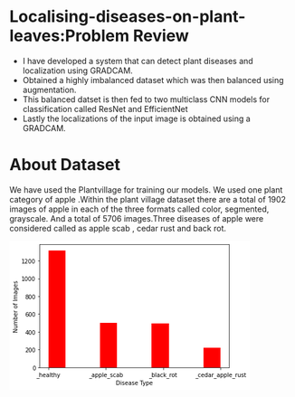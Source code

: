 # Localising-diseases-on-plant-leaves:Problem Review
* I have developed a system that can detect plant diseases and localization using GRADCAM.
* Obtained a highly imbalanced dataset which was then balanced using augmentation.
* This balanced datset is then fed to two multiclass CNN models for classification called ResNet and EfficientNet
* Lastly the localizations of the input image is obtained using a GRADCAM.
# About Dataset
We have used the Plantvillage for training our models. We used one plant category of apple .Within the plant village dataset there are a total of 1902 images of apple in each of the three formats called color, segmented, grayscale. And a total of 5706 images.Three diseases of apple were considered called as apple scab , cedar rust and back rot.

![alt text](https://github.com/nins15/Localising-diseases-on-plant-leaves/blob/master/imagedistribution.png "distribution")
